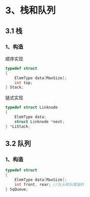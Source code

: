 # 3、栈和队列

## 3.1 栈

### 1、构造

顺序实现

```C
typedef struct
{
    ElemType data[MaxSize];
    int top;
} Stack;
```

链式实现

```c
typedef struct Linknode
{
    ElemType data;
    struct Linknode *next;
} *LiStack;
```

## 3.2 队列

### 1、构造

```c
typedef struct
{
    ElemType data[MaxSize];
    int front, rear; //队头和队尾指针
} SqQueue;
```

